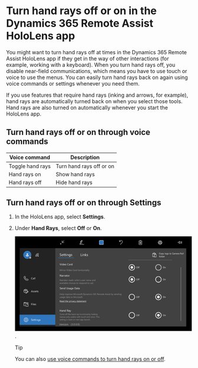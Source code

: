 
# Turn hand rays off or on in the Dynamics 365 Remote Assist HoloLens app

You might want to turn hand rays off at times in the Dynamics 365 Remote Assist HoloLens app if they get in the way of other interactions (for example, working with a keyboard). When you turn hand rays off, you disable near-field communications, which means you have to use touch or voice to use the menus. You can easily turn hand rays back on again using voice commands or settings whenever you need them. 

If you use features that require hand rays (inking and arrows, for example), hand rays are automatically turned back on when you select those tools. Hand rays are also turned on automatically whenever you start the HoloLens app. 

## Turn hand rays off or on through voice commands

|Voice command|Description |
| ------------- | -----|                                                   
|Toggle hand rays                       | Turn hand rays off or on                                                                                       |
|Hand rays on                           | Show hand rays                                                                                                    |
|Hand rays off                          | Hide hand rays          |

## Turn hand rays off or on through Settings

1. In the HoloLens app, select **Settings**.

2. Under **Hand Rays**, select **Off** or **On**.

   ![Graphic showing the PV camera render setting](media/hololens-hand-rays-setting.PNG).

   > [!TIP]
   > You can also [use voice commands to turn hand rays on or off](hololens-voice-commands.md).

